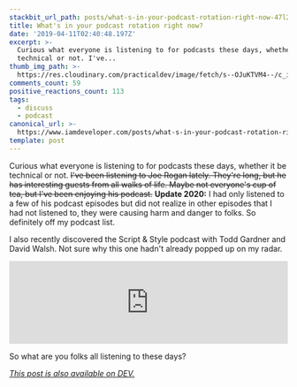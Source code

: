 ```yaml
---
stackbit_url_path: posts/what-s-in-your-podcast-rotation-right-now-47l2
title: What's in your podcast rotation right now?
date: '2019-04-11T02:40:48.197Z'
excerpt: >-
  Curious what everyone is listening to for podcasts these days, whether it be
  technical or not. I've...
thumb_img_path: >-
  https://res.cloudinary.com/practicaldev/image/fetch/s--OJuKTVM4--/c_imagga_scale,f_auto,fl_progressive,h_420,q_auto,w_1000/https://dev-to-uploads.s3.amazonaws.com/i/92l49uwieldm3m1llqna.png
comments_count: 59
positive_reactions_count: 113
tags:
  - discuss
  - podcast
canonical_url: >-
  https://www.iamdeveloper.com/posts/what-s-in-your-podcast-rotation-right-now-47l2/
template: post
---
```



Curious what everyone is listening to for podcasts these days, whether it be technical or not. ~~I've been listening to Joe Rogan lately. They're long, but he has interesting guests from all walks of life. Maybe not everyone's cup of tea, but I've been enjoying his podcast.~~ **Update 2020:** I had only listened to a few of his podcast episodes but did not realize in other episodes that I had not listened to, they were causing harm and danger to folks. So definitely off my podcast list.

I also recently discovered the Script & Style podcast with Todd Gardner and David Walsh. Not sure why this one hadn't already popped up on my radar.


<iframe class="liquidTag" src="https://dev.to/embed/twitter?args=964166582623752193" style="border: 0; width: 100%;"></iframe>


So what are you folks all listening to these days?

*[This post is also available on DEV.](https://dev.to/nickytonline/what-s-in-your-podcast-rotation-right-now-47l2)*


<script>
const parent = document.getElementsByTagName('head')[0];
const script = document.createElement('script');
script.type = 'text/javascript';
script.src = 'https://cdnjs.cloudflare.com/ajax/libs/iframe-resizer/4.1.1/iframeResizer.min.js';
script.charset = 'utf-8';
script.onload = function() {
    window.iFrameResize({}, '.liquidTag');
};
parent.appendChild(script);
</script>    
